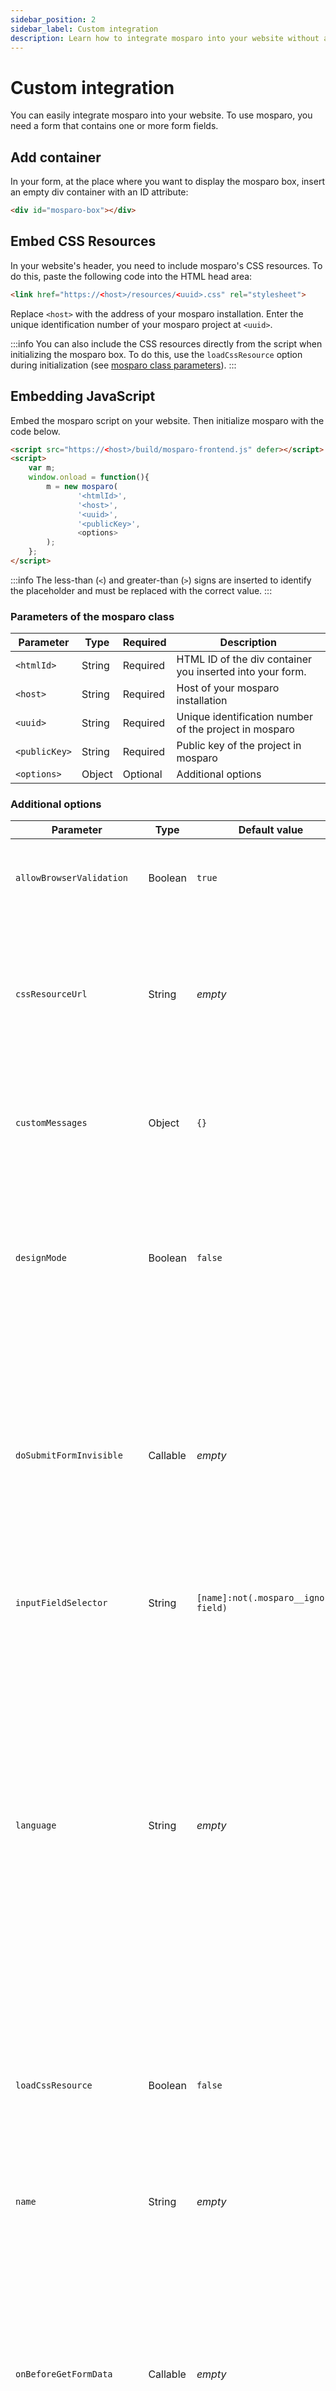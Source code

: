```yaml
---
sidebar_position: 2
sidebar_label: Custom integration
description: Learn how to integrate mosparo into your website without a plugin.
---
```


# Custom integration

You can easily integrate mosparo into your website. To use mosparo, you need a form that contains one or more form fields.

## Add container

In your form, at the place where you want to display the mosparo box, insert an empty div container with an ID attribute:

```html
<div id="mosparo-box"></div>
```

## Embed CSS Resources

In your website's header, you need to include mosparo's CSS resources. To do this, paste the following code into the HTML head area:

```html
<link href="https://<host>/resources/<uuid>.css" rel="stylesheet"> 
```

Replace `<host>` with the address of your mosparo installation. Enter the unique identification number of your mosparo project at `<uuid>`.

:::info
You can also include the CSS resources directly from the script when initializing the mosparo box. To do this, use the `loadCssResource` option during initialization (see [mosparo class parameters](#parameters-of-the-mosparo-class)).
:::

## Embedding JavaScript

Embed the mosparo script on your website. Then initialize mosparo with the code below.

```html
<script src="https://<host>/build/mosparo-frontend.js" defer></script>
<script>
    var m;
    window.onload = function(){
        m = new mosparo(
               '<htmlId>', 
               '<host>', 
               '<uuid>',
               '<publicKey>', 
               <options>
        );
    };
</script>
```
:::info
The less-than (`<`) and greater-than (`>`) signs are inserted to identify the placeholder and must be replaced with the correct value.
:::

### Parameters of the mosparo class

| Parameter     | Type   | Required | Description                                               |
|---------------|--------|----------|-----------------------------------------------------------|
| `<htmlId>`    | String | Required | HTML ID of the div container you inserted into your form. |
| `<host>`      | String | Required | Host of your mosparo installation                         |
| `<uuid>`      | String | Required | Unique identification number of the project in mosparo    |
| `<publicKey>` | String | Required | Public key of the project in mosparo                      |
| `<options>`   | Object | Optional | Additional options                                        |

### Additional options

| Parameter                  | Type     | Default value                         | Description                                                                                                                                                                                                                                                                                                                          |
|----------------------------|----------|---------------------------------------|--------------------------------------------------------------------------------------------------------------------------------------------------------------------------------------------------------------------------------------------------------------------------------------------------------------------------------------|
| `allowBrowserValidation`   | Boolean  | `true`                                | Specifies whether browser validation should be active.                                                                                                                                                                                                                                                                               |
| `cssResourceUrl`           | String   | _empty_                               | Defines the address at which the browser can load the CSS resources. You can use it if the correct resource address is cached.                                                                                                                                                                                                       |
| `customMessages`           | Object   | `{}`                                  | Option to override the messages which the frontend box uses (see [Custom Messages](#custom-messages)).                                                                                                                                                                                                                               |                                   
| `designMode`               | Boolean  | `false`                               | Used to display the mosparo box in the different states in the mosparo backend. The mosparo box is not functional if this option is set to `true`.                                                                                                                                                                                   |
| `doSubmitFormInvisible`    | Callable | _empty_                               | _(Invisible mode only)_ With this method, executing a custom submit action is possible after the form is validated (for example, by XHR). This will skip the default submit process.                                                                                                                                                 |
| `inputFieldSelector`       | String   | `[name]:not(.mosparo__ignored-field)` | Defines the selector with which the fields are searched.                                                                                                                                                                                                                                                                             |
| `language`                 | String   | _empty_                               | Defines the language of the mosparo box. It is empty by default, which means mosparo will use the language defined by the browser (if available) or English. If the translation for the defined language is missing for the defined language, mosparo will respond with the English translation. Example: `fr_FR`. _(Added in v1.1)_ |
| `loadCssResource`          | Boolean  | `false`                               | Determines whether the script should also load the CSS resources during initialization (see [Embed CSS Resources](#embed-css-resources)).                                                                                                                                                                                            |
| `name`                     | String   | _empty_                               | Defines the name of the HTML checkbox. By default, a random ID is used for it.                                                                                                                                                                                                                                                       |
| `onBeforeGetFormData`      | Callable | _empty_                               | This callback will be called before the form data gets collected from the form. With this callback, it's possible to prepare the form data (for example, for WYSIWYG fields, which need to store the content in the `textarea`).                                                                                                     |
| `onGetFieldValue`          | Callable | _empty_                               | With this callback, it's possible to adjust a field's value. The callback method will receive the form element as the first argument and the value as the second argument and expect the field's value as the return value.                                                                                                            |
| `onCheckForm`              | Callable | _empty_                               | Defines a callback that is called as soon as the form has been checked. The validation result will be given as a boolean parameter to the callback (`true` if everything is correct, `false` if not).                                                                                                                                |
| `onResetState`             | Callable | _empty_                               | Defines a callback that will be executed after the mosparo box is reset (for example, after the form was reset).                                                                                                                                                                                                                     |
| `onAbortSubmit`            | Callable | _empty_                               | _(Visible mode only)_ This callback will be called after the submit process is aborted, for example, when the form must be revalidated by mosparo.                                                                                                                                                                                   |
| `onSwitchToInvisible`      | Callable | _empty_                               | _(Invisible mode only)_ When a website uses the invisible mode, mosparo will initialize itself in the visible mode and change to the invisible mode after receiving the submit token. This callback will be called after the switch to the invisible mode.                                                                           |
| `onSubmitFormInvisible`    | Callable | _empty_                               | _(Invisible mode only)_ This callback will be called before the form will be submitted.                                                                                                                                                                                                                                              |
| `onValidateFormInvisible`  | Callable | _empty_                               | _(Invisible mode only)_ This callback will be called before the form will be validated.                                                                                                                                                                                                                                              |
| `requestSubmitTokenOnInit` | Boolean  | `true`                                | Specifies whether a submit token should be automatically requested during initialization. If, for example, the form is reset directly after initialization (with `reset()`), there is no need for a submit token during initialization, as a new code is requested with the reset.                                                   |

#### Custom Messages

With the `customMessages` option, it is possible to adjust the messages visible in the frontend box. The option accepts an object where the property name is the locale, and the value is an object.

In the object for a locale, the property name is the name of the message, while the value is the translated text (see [Messages](#messages)).

The functionality uses the language information from the browser by accessing `navigator.languages`. If that property is unavailable, the script will use the translations it received from the mosparo backend. All available locales in the `navigator.languages` property will be tested, while the first one that matches and is not empty will be used. If there is a dash in the locale name (`-`, for example, `de-CH`), it will be replaced by an underscore (`_`, for example, `de_CH`).

##### Messages

| Message name                  | Usage                                                                                                                                                                            | Default value                                                                         |
|-------------------------------|----------------------------------------------------------------------------------------------------------------------------------------------------------------------------------|---------------------------------------------------------------------------------------|
| `label`                       | This is the main sentence of the box.                                                                                                                                            | I accept that the form entries are checked for spam and stored encrypted for 14 days. |
| `accessibilityCheckingData`   | This is a status update when mosparo checks the data. It is only visible to screen readers.                                                                                      | The spam protection verifies your data. Please wait.                                  |
| `accessibilityDataValid`      | This is a status update when mosparo checked the data, and everything is okay. It is only visible to screen readers.                                                             | Your data are valid. You can submit the form.                                         |
| `accessibilityProtectedBy`    | When the mosparo logo is visible for a project, this additional sentence will be added to the label to let users with screen readers know that the form is protected by mosparo. | This form is protected from spam by mosparo.                                          |
| `errorGotNoToken`             | Visible when no submit token was returned from mosparo.                                                                                                                          | mosparo returned no submit token.                                                     |
| `errorInternalError`          | Visible when mosparo had an internal error.                                                                                                                                      | An error occurred. Please try again.                                                  |
| `errorNoSubmitTokenAvailable` | Visible when the submit token is removed from the form, maybe because something manipulated the form.                                                                            | No submit token available. Validation of this form is not possible.                   |
| `errorSpamDetected`           | Visible when mosparo detected spam in the submission.                                                                                                                            | Your data got catched by our spam protection.                                         |
| `errorLockedOut`              | Visible when the user submits too many submissions and mosparo locks the user out.                                                                                               | You are locked out. Please try again after `%datetime%`                               |
| `errorDelay`                  | Visible when the user requests too many submit tokens and gets delayed.                                                                                                          | Your request was delayed. Please wait for `%seconds%` seconds.                        |
| `hpLeaveEmpty`                | This message is hidden, visible mostly to screen readers for the honeypot field.                                                                                                 | Leave this field blank                                                                |

##### Example

```javascript
mosparo('<htmlId>', '<host>', '<uuid>', '<publicKey>', {
    customMessages: {
        de_CH: {
            label: 'Ich akzeptiere aus der Schweiz'
        },
        en_GB: {
            label: 'I accept from United Kingdom'
        },
        en_AU: {
            label: 'I accept from Australia',
            errorSpamDetected: 'Spam from Australia? Impossible!'
        }
    }
});
```

### Events

If you cannot adjust the initialization parameters, you can also use the custom events to control the execution of mosparo. mosparo dispatches the following events:

| Event name                | Dispatched on | Description                                                                                                                                                                                                                                                 |
|---------------------------|---------------|-------------------------------------------------------------------------------------------------------------------------------------------------------------------------------------------------------------------------------------------------------------|
| `before-get-form-data`    | Form          | This event will be dispatched before the form data is collected from the form. With this event, it's possible to prepare the form data (for example, for WYSIWYG fields, which need to store the content in the `textarea`).                                |
| `before-get-field-value`  | Form field    | With this event, it's possible to adjust a field's value before the value is collected.                                                                                                                                                                     |
| `form-checked`            | Form          | Defines the event that is dispatched as soon as the form has been checked. The validation result will be given as an boolean value `valid` to the event (`true` if everything is correct, `false` if not).                                                  |
| `state-reseted`           | Form          | Defines the event that will be dispatched after the mosparo box is reset (for example, after the form was reset).                                                                                                                                           |
| `switch-to-invisible`     | Form          | _(Invisible mode only)_ When a website uses the invisible mode, mosparo will initialize itself in the visible mode and change to the invisible mode after receiving the submit token. This event will be dispatched after the switch to the invisible mode. |
| `submit-aborted`          | Form          | _(Visible mode only)_ This event will be dispatched after the submit process is aborted, for example, when the form must be revalidated by mosparo.                                                                                                         |
| `submit-form-invisible`   | Form          | _(Invisible mode only)_ This event will be dispatched before submitting the form.                                                                                                                                                                           |
| `validate-form-invisible` | Form          | _(Invisible mode only)_ This event will be dispatched before the form is validated.                                                                                                                                                                         |

#### Example events and callbacks

```javascript
mosparo('<htmlId>', '<host>', '<uuid>', '<publicKey>', {
    onBeforeGetFormData: function (formElement) {
        console.log('onBeforeGetFormData', formElement);
    },
    onGetFieldValue: function (fieldElement, value) {
        console.log('onGetFieldValue', fieldElement, value);
        return value;
    },
    onCheckForm: function (valid) {
        console.log('onCheckForm', valid);
    },
    onResetState: function () {
        console.log('onResetState');
    },
    onAbortSubmit: function () {
        console.log('onAbortSubmit');
    },
    onSwitchToInvisible: function () {
        console.log('onSwitchToInvisible');
    },
    onValidateFormInvisible: function () {
        console.log('onValidateFormInvisible');
    },
    onSubmitFormInvisible: function () {
        console.log('onSubmitFormInvisible');
    }
});

document.getElementById('contact-form').addEventListener('before-get-form-data', function (ev) {
    console.log(ev);
});

document.getElementById('name-field').addEventListener('before-get-field-value', function (ev) {
    console.log(ev);
});

document.getElementById('contact-form').addEventListener('form-checked', function (ev) {
    console.log(ev, ev.detail.valid);
});

document.getElementById('contact-form').addEventListener('submit-aborted', function (ev) {
    console.log(ev);
});

document.getElementById('contact-form').addEventListener('state-reseted', function (ev) {
    console.log(ev);
});

document.getElementById('contact-form').addEventListener('switch-to-invisible', function (ev) {
    console.log(ev);
});

document.getElementById('contact-form').addEventListener('validate-form-invisible', function (ev) {
    console.log(ev);
});

document.getElementById('contact-form').addEventListener('submit-form-invisible', function (ev) {
    console.log(ev);
});
```

## Performing verification

Once the form has been submitted, the backend of your website must check whether the submission was allowed at all. From a purely technical point of view, it would be conceivable that someone passes the validation by mosparo, then changes the request again with technical means, and then sends the form. Therefore, it is imperative to check whether the entries made were valid.

### Preparing Form Data

The backend must remove all fields ignored by mosparo from the submitted form data (see [Ignored Fields](../integration/ignored_fields)).

### Verifying with a function library

You can then use the function library to perform the verification. You need the host of your mosparo installation, the public and private keys, and the cleaned form data.

For the exact procedure, consult the documentation of the function library you use.

#### Available function libraries

| Name              | Language   | Maintained by            | Website                                      |
|-------------------|------------|--------------------------|----------------------------------------------|
| JS API client     | JavaScript | mosparo Core Developers  | https://github.com/mosparo/js-api-client     |
| PHP API client    | PHP        | mosparo Core Developers  | https://github.com/mosparo/php-api-client    |
| Python API client | Python     | mosparo Core Developers  | https://github.com/mosparo/python-api-client |

### Perform verification manually

You can easily carry out the verification manually if you do not want to use a function library or if no function library is available for your programming language.

:::info
All code examples in this section are written in the programming language PHP. This is only for better presentation; you can use any programming language.
:::

#### Form

For this example, we use a simple form with a field for the name, the email address and a textarea for the message.

```html
<form method="post" id="contact-form">
    <div class="row mb-3">
        <label class="col-sm-3 col-form-label required" for="name">Name</label>
        <div class="col-sm-9">
            <input type="text" name="name" id="name" class="form-control" required />
        </div>
    </div>
    <div class="row mb-3">
        <label class="col-sm-3 col-form-label required" for="emailAddress">Email address</label>
        <div class="col-sm-9">
            <input type="email" name="emailAddress" id="emailAddress" class="form-control" required />
        </div>
    </div>
    <div class="row mb-3">
        <label class="col-sm-3 col-form-label required" for="message">Message</label>
        <div class="col-sm-9">
            <textarea class="form-control" name="message" id="message" style="height: 300px;" required></textarea>
        </div>
    </div>
    <div class="row mb-3">
        <div class="col-sm-3"></div>
        <div class="col-sm-9">
            <div id="mosparo-box"></div>
        </div>
    </div>
        
    <div class="row mb-3">
        <div class="col-sm-3"></div>
        <div class="col-sm-9">
            <button type="submit" name="submitted" class="btn btn-primary btn-lg">
                Submit
            </button>
        </div>
    </div>
</form>

<script src="https://mosparo.example.com/build/mosparo-frontend.js" defer></script>
<script>
    var m;
    window.onload = function(){
        m = new mosparo('mosparo-box', 'https://mosparo.example.com', '<uuid>', '<publicKey>', {
            loadCssResource: true
        });
    };
</script>
```

#### Before adding mosparo

After the form was submitted, the backend processes the form data and sends the form data by email or stores them in a database.

```php
<?php

// Get the form data
$formData = $_POST;

// Validate the form data
if (!validateFormData($formData)) {
    // If the form data is not valid, show an error message
    echo 'Your form data are not valid.';
    exit;
}

// If everything is valid, send the email.
mail('info@example.com', 'Contact form message', 'Hello webmaster, here is a contact form message .........');
```

#### Adding mosparo to the process

Now with mosparo, you have to adjust your backend process to verify the submission with mosparo.

```php
<?php

// Get the form data
$formData = $_POST;

// Verify the form data with mosparo
if (!verifyFormDataWithMosparo($formData)) {
    // General error message, we don't know the exact reason for the failed verification here
    echo 'The form data contains spam.';
    exit;
}

// Validate the form data
if (!validateFormData($formData)) {
    // If the form data is not valid, show an error message
    echo 'Your form data are not valid.';
    exit;
}

// If everything is valid, send the email.
mail('info@example.com', 'Contact form message', 'Hello webmaster, here is a contact form message .........');
```

The verification is done in eleven steps:

```php
<?php

function verifyFormDataWithMosparo(array $formData)
{
    // 1. Remove the ignored fields from the form data
    // 2. Extract the submit and validation token from the form data
    // 3. Prepare the form data
    // 4. Generate the hashes
    // 5. Generate the form data signature
    // 6. Generate the validation signature
    // 7. Prepare the verification signature
    // 8. Collect the request data
    // 9. Generate the request signature
    // 10. Send the API request
    // 11. Check the response 
}
```

##### 1. Remove the ignored fields from the form data

mosparo does not validate field types like checkbox, radio, password, and hidden. There are more ignored fields, which you can find on this list here: [Ignored fields](./ignored_fields)

You have to remove these from the form data since mosparo did not validate these fields (see [Preparing form data](#preparing-form-data)).

##### 2. Extract the submit and validation token from the form data

mosparo automatically adds the submit and validation token to your form data. So you should have these to values in your form data. Extract the two values and store them in a variable:

```php
$submitToken = $formData['_mosparo_submitToken'];
$validationToken = $formData['_mosparo_validationToken'];
```

##### 3. Prepare the form data

Now, we have to clean up the form data. For this we have to iterate over the form data. If the field name starts with `_mosparo_` we must remove this field from the form data. Additionally, we have to replace CRLF line breaks with LF line breaks for all other fields.

```php
$preparedFormData = [];
foreach ($formData as $fieldName => $value) {
    if (str_starts_with($fieldName, '_mosparo_')) {
        continue;
    }

    $preparedFormData[$fieldName] = str_replace("\r\n", "\n", $value);
}
```

##### 4. Generate the hashes

Since we do not want to transfer the plain-text form data to mosparo, we create hashes. For that, we iterate over the array of the prepared form data and create a SHA256 hash for every value. Please sort the array alphabetically by the field name in ascending order (A-Z).

```php
foreach ($preparedFormData as $fieldName => $value) {
    $preparedFormData[$fieldName] = hash('sha256', $value);
}

ksort($preparedFormData);
```

##### 5. Generate the form data signature

Now, we create a signature to prove the validity of the prepared form data. For this, we convert the prepared form data into a JSON string and then create an HMAC SHA256 hash with the project's private key.

```php
$jsonPreparedFormData = json_encode($preparedFormData);
$projectPrivateKey = '<privateKey>'; // You can find this value in the project settings in mosparo
$formDataSignature = hash_hmac('sha256', $jsonPreparedFormData, $projectPrivateKey);
```

##### 6. Generate the validation signature

With the same method as in step 5, we create the signature of the validation token (an HMAC SHA256 hash):

```php
$validationSignature = hash_hmac('sha256', $validationToken, $projectPrivateKey);
```

##### 7. Prepare the verification signature

To later confirm the response from mosparo, we create a verification signature. The signature is the combination of the validation and the form data signature as an HMAC SHA256 hash.

```php
$combinedSignatures = $validationSignature . $formDataSignature;
$verificationSignature = hash_hmac('sha256', $combinedSignatures, $projectPrivateKey); 
```

##### 8. Collect the request data

We have prepared the form data and generated the signatures, so we can now prepare the API request for the verification API. For that, we prepare the request data, which we need to contact the verification API:

```php
$apiEndpoint = '/api/v1/verification/verify'; // This is the API of mosparo, so it's a fixed value
$requestData = [
    'submitToken' => $submitToken,
    'validationSignature' => $validationSignature,
    'formSignature' => $formDataSignature,
    'formData' => $preparedFormData,
];
```

##### 9. Generate the request signature

To authenticate the request, we need a request signature. We create another HMAC SHA256 hash with the combination of the API endpoint and the request data as a JSON string as value.

```php
$jsonRequestData = json_encode($requestData);
$combinedApiEndpointJsonRequestData = $apiEndpoint . $jsonRequestData;
$requestSignature = hash_hmac('sha256', $combinedApiEndpointJsonRequestData, $projectPrivateKey);
```

##### 10. Send the API request

We have prepared all the necessary values and can contact the mosparo API. For that we need an HTTP client to make the request to the API. For this example, we're using the PHP library Guzzle to make the request, but of course, you can use any other client. The request to the API is a POST request, and you must add the public key and the request signature in the `Authorization` header (as Basic authorization header, encoded as Base64 string). The request data must be sent as the post data fields of the request.

```php
$projectPublicKey = '<publicKey>'; // You can find this value in the project settings in mosparo
$client = new \GuzzleHttp\Client([
    'base_uri' => 'https://mosparo.example.com', // The host of your mosparo installation
]);
$response = $client->request(
    'POST',
    $apiEndpoint,
    [
        'auth' => [$projectPublicKey, $requestSignature],
        'form_params' => $requestData,
    ]
);
```

##### 11. Check the response

The request was sent, and we received a response. Now it's time to check the result of the verification. For that, decode the returned JSON string from the API. If the verification was processed correctly (without HTTP error messages), then in the response from mosparo, you should have the following fields: `valid`, `verificationSignature`, `verifiedFields`, and `issues`.

If the field `valid` is set to `true` and the field `verificationSignature` contains the same value as the prepared verification signature in step 7, then the form data are valid, and you can process the data. If `valid` is not `true` or the verification signature is not the same, then something was wrong with the request (or the user tried to manipulate it), and is therefore rated as spam.

There is one additional crucial step to do. mosparo can only validate what it received in the frontend and what you sent in the backend. The user could change a required field in the browser to an ignored field for mosparo and bypass mosparo with it. After successful verification, you should ensure all your required fields are verified. For this, mosparo returns the array with the verified fields. Make sure, that all your fields are set in there:

```php
$responseData = json_decode((string) $response->getBody(), true);

if (isset($responseData['valid']) && $responseData['valid'] && isset($responseData['verificationSignature']) && $responseData['verificationSignature'] == $verificationSignature) {
    // Make sure that all required fields were verified by mosparo
    if (!isset($responseData['verifiedFields']['name']) || !isset($responseData['verifiedFields']['emailAddress']) ||  !isset($responseData['verifiedFields']['message'])) {
        return false;
    }
    return true;
}

return false;
```

You can find more about that here: [Bypass protection](./bypass_protection)

#### Complete function

Now the complete function to execute the verification looks like this:

```php
<?php

function verifyFormDataWithMosparo(array $formData)
{
    // 1. Remove the ignored fields from the form data
    // You have to do this only if you have ignored fields in your form
    
    // 2. Extract the submit and validation token from the form data
    $submitToken = $formData['_mosparo_submitToken'];
    $validationToken = $formData['_mosparo_validationToken'];

    // 3. Prepare the form data
    $preparedFormData = [];
    foreach ($formData as $fieldName => $value) {
        if (str_starts_with($fieldName, '_mosparo_')) {
            continue;
        }

        $preparedFormData[$fieldName] = str_replace("\r\n", "\n", $value);
    }

    // 4. Generate the hashes
    foreach ($preparedFormData as $fieldName => $value) {
        $preparedFormData[$fieldName] = hash('sha256', $value);
    }

    ksort($preparedFormData);

    // 5. Generate the form data signature
    $jsonPreparedFormData = json_encode($preparedFormData);
    $projectPrivateKey = '<privateKey>'; // You can find this value in the project settings in mosparo
    $formDataSignature = hash_hmac('sha256', $jsonPreparedFormData, $projectPrivateKey);

    // 6. Generate the validation signature
    $validationSignature = hash_hmac('sha256', $validationToken, $projectPrivateKey);

    // 7. Prepare the verification signature
    $combinedSignatures = $validationSignature . $formDataSignature;
    $verificationSignature = hash_hmac('sha256', $combinedSignatures, $projectPrivateKey); 

    // 8. Collect the request data
    $apiEndpoint = '/api/v1/verification/verify'; // This is the API of mosparo, so it's a fixed value
    $requestData = [
        'submitToken' => $submitToken,
        'validationSignature' => $validationSignature,
        'formSignature' => $formDataSignature,
        'formData' => $preparedFormData,
    ];

    // 9. Generate the request signature
    $jsonRequestData = json_encode($requestData);
    $combinedApiEndpointJsonRequestData = $apiEndpoint . $jsonRequestData;
    $requestSignature = hash_hmac('sha256', $combinedApiEndpointJsonRequestData, $projectPrivateKey);

    // 10. Send the API request
    $projectPublicKey = '<publicKey>'; // You can find this value in the project settings in mosparo
    $client = new \GuzzleHttp\Client([
        'base_uri' => 'https://mosparo.example.com', // The host of your mosparo installation
    ]);
    $response = $client->request(
        'POST',
        $apiEndpoint,
        [
            'auth' => [$projectPublicKey, $requestSignature],
            'form_params' => $requestData,
        ]
    );

    // 11. Check the response 
    $responseData = json_decode((string) $response->getBody(), true);

    if (isset($responseData['valid']) && $responseData['valid'] && isset($responseData['verificationSignature']) && $responseData['verificationSignature'] == $verificationSignature) {
        // Make sure that all required fields were verified by mosparo
        if (!isset($responseData['verifiedFields']['name']) || !isset($responseData['verifiedFields']['emailAddress']) ||  !isset($responseData['verifiedFields']['message'])) {
            return false;
        }
        return true;
    }

    return false;
}
``` 

#### After the verification

If the verification was successful, you can now process the form data as you did before, for example, sending it by email or storing it in a database.

#### API response fields

The response of the mosparo API indicates whether a response is correct or whether a request is invalid. The following fields can be included in the request:

| Field                   | Type    | Description                                                                                                                           |
|-------------------------|---------|---------------------------------------------------------------------------------------------------------------------------------------|
| `valid`                 | Boolean | Indicates whether a request is valid (i.e., may be sent) or invalid (manipulated).                                                    |
| `verificationSignature` | String  | mosparo calculates its own verification signature, which must match the verification signature calculated before sending the request. |
| `issues`                | Array   | All problems found during the audit.                                                                                                  |
| `verifiedFields`        | Object  | Indicates which fields of the form data have been checked and what the state of each field is.                                        | 
| `error`                 | Boolean | If an error has occurred, this field is set to `true`.                                                                                |
| `errorMessage`          | String  | The error message of the error.                                                                                                       |

The `error` and `errorMessage` fields are set if an error occurred during the check. The two fields indicate that an error has occurred and what the error message is. This happens, for example, if the public key or one of the signatures is invalid or another problem occurred.

##### Values for `verifiedFields`

| Value     | Description                                                                                                                                          |
|-----------|------------------------------------------------------------------------------------------------------------------------------------------------------|
| `valid`   | The field was correctly verified and is valid.                                                                                                       |
| `invalid` | mosparo did not validate the field correctly, i.e., the value submitted during verification does not match the value originally entered in the form. |
